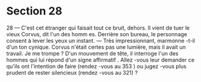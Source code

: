 # Section 28

28
— C'est cet étranger qui faisait tout ce bruit, dehors. Il vient de
tuer le vieux Corvus, dit l'un des homm es.
Derrière son bureau, le personnage consent à lever les yeux un
instant.
— Très impressionnant, marmonne -t-il d'un ton cynique. Corvus
n'était certes pas une lumière, mais il avait un travail. Je me
trompe ?
D'un mouvement de tête, il interroge l'un des  hommes qui lui
répond d'un signe affirmatif . Allez -vous leur demander ce qu'ils
ont l'intention de faire (rendez -vous au 353 ) ou jugez -vous plus
prudent de rester silencieux (rendez -vous au 321) ?